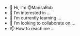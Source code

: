 - 👋 Hi, I’m @MansaRob
- 👀 I’m interested in ...
- 🌱 I’m currently learning ...
- 💞️ I’m looking to collaborate on ...
- 📫 How to reach me ...

<!---
MansaRob/MansaRob is a ✨ special ✨ repository because its `README.md` (this file) appears on your GitHub profile.
You can click the Preview link to take a look at your changes.
--->





